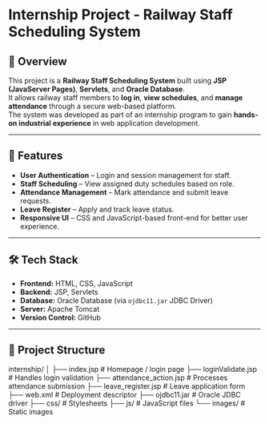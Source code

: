 # Internship Project - Railway Staff Scheduling System

## 📌 Overview
This project is a **Railway Staff Scheduling System** built using **JSP (JavaServer Pages)**, **Servlets**, and **Oracle Database**.  
It allows railway staff members to **log in**, **view schedules**, and **manage attendance** through a secure web-based platform.  
The system was developed as part of an internship program to gain **hands-on industrial experience** in web application development.

---

## 🚀 Features
- **User Authentication** – Login and session management for staff.
- **Staff Scheduling** – View assigned duty schedules based on role.
- **Attendance Management** – Mark attendance and submit leave requests.
- **Leave Register** – Apply and track leave status.
- **Responsive UI** – CSS and JavaScript-based front-end for better user experience.

---

## 🛠 Tech Stack
- **Frontend:** HTML, CSS, JavaScript
- **Backend:** JSP, Servlets
- **Database:** Oracle Database (via `ojdbc11.jar` JDBC Driver)
- **Server:** Apache Tomcat
- **Version Control:** GitHub

---

## 📂 Project Structure
internship/
│
├── index.jsp # Homepage / login page
├── loginValidate.jsp # Handles login validation
├── attendance_action.jsp # Processes attendance submission
├── leave_register.jsp # Leave application form
├── web.xml # Deployment descriptor
├── ojdbc11.jar # Oracle JDBC driver
├── css/ # Stylesheets
├── js/ # JavaScript files
└── images/ # Static images
